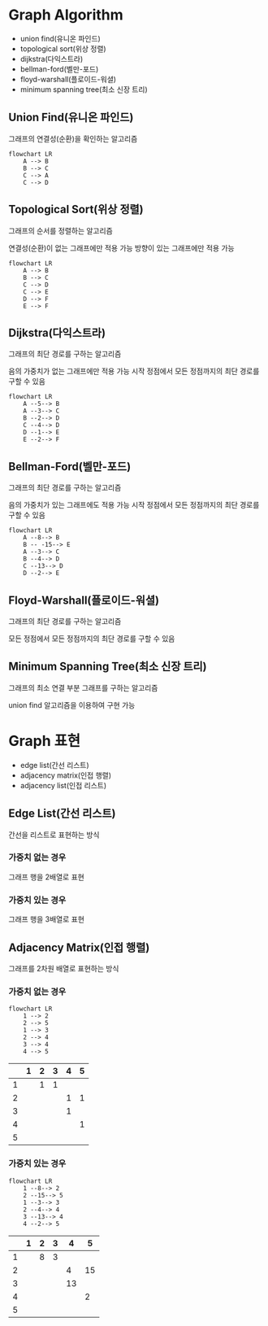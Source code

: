 # Graph Algorithm

- union find(유니온 파인드)
- topological sort(위상 정렬)
- dijkstra(다익스트라)
- bellman-ford(벨만-포드)
- floyd-warshall(플로이드-워셜)
- minimum spanning tree(최소 신장 트리)

## Union Find(유니온 파인드)

그래프의 연결성(순환)을 확인하는 알고리즘

```mermaid
flowchart LR
    A --> B
    B --> C
    C --> A
    C --> D
```

## Topological Sort(위상 정렬)

그래프의 순서를 정렬하는 알고리즘

연결성(순환)이 없는 그래프에만 적용 가능
방향이 있는 그래프에만 적용 가능

```mermaid
flowchart LR
    A --> B
    B --> C
    C --> D
    C --> E
    D --> F
    E --> F
```

## Dijkstra(다익스트라)

그래프의 최단 경로를 구하는 알고리즘

음의 가중치가 없는 그래프에만 적용 가능
시작 정점에서 모든 정점까지의 최단 경로를 구할 수 있음

```mermaid
flowchart LR
    A --5--> B
    A --3--> C
    B --2--> D
    C --4--> D
    D --1--> E
    E --2--> F
```

## Bellman-Ford(벨만-포드)

그래프의 최단 경로를 구하는 알고리즘

음의 가중치가 있는 그래프에도 적용 가능
시작 정점에서 모든 정점까지의 최단 경로를 구할 수 있음

```mermaid
flowchart LR
    A --8--> B
    B -- -15--> E
    A --3--> C
    B --4--> D
    C --13--> D
    D --2--> E
```

## Floyd-Warshall(플로이드-워셜)

그래프의 최단 경로를 구하는 알고리즘

모든 정점에서 모든 정점까지의 최단 경로를 구할 수 있음

## Minimum Spanning Tree(최소 신장 트리)

그래프의 최소 연결 부분 그래프를 구하는 알고리즘

union find 알고리즘을 이용하여 구현 가능

# Graph 표현

- edge list(간선 리스트)
- adjacency matrix(인접 행렬)
- adjacency list(인접 리스트)

## Edge List(간선 리스트)

간선을 리스트로 표현하는 방식

### 가중치 없는 경우

그래프 행을 2배열로 표현

### 가중치 있는 경우

그래프 행을 3배열로 표현

## Adjacency Matrix(인접 행렬)

그래프를 2차원 배열로 표현하는 방식

### 가중치 없는 경우

```mermaid
flowchart LR
    1 --> 2
    2 --> 5
    1 --> 3
    2 --> 4
    3 --> 4
    4 --> 5
```

| | 1 | 2 | 3 | 4 | 5 |
|-|---|---|--|---|---|
|1|   | 1 | 1 |  |  |
|2|   |  |  | 1 | 1 |
|3|  |  |  | 1 |  |
|4|  |  |  |  | 1 |
|5|  |  |  |  |  |

### 가중치 있는 경우

```mermaid
flowchart LR
    1 --8--> 2
    2 --15--> 5
    1 --3--> 3
    2 --4--> 4
    3 --13--> 4
    4 --2--> 5
```

| | 1 | 2 | 3  | 4  | 5  |
|-|---|---|----|----|----|
|1|   | 8 | 3  |    |    |
|2|   |  |    | 4  | 15 |
|3|  |  |    | 13 |    |
|4|  |  |    |    | 2  |
|5|  |  |    |    |    |

